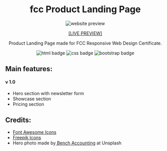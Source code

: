 <h1 align="center">fcc Product Landing Page</h1>

<p align="center">
  <img alt="website preview" src="https://www.site-shot.com/cached_image/OFVbvCGiEeqS-wJCrBEABA">
</p>

<p align="center"><a href="https://codepen.io/merkund/pen/MLBzbd" target="_blank">[LIVE PREVIEW]</a></p>

<p align="center">Product Landing Page made for FCC Responsive Web Design Certificate.</p>

<p align="center">
  <img alt="html badge" src="https://img.shields.io/badge/HTML5-orange?style=flat-square">
  <img alt="css badge" src="https://img.shields.io/badge/CSS3-blue?style=flat-square">
  <img alt="bootstrap badge" src="https://img.shields.io/badge/Bootstrap-563D7C?style=flat-square">
</p>

<h2>Main features:</h2>
<h4>v 1.0</h4>
<ul>
  <li>Hero section with newsletter form</li>
  <li>Showcase section</li>
  <li>Pricing section</li>
</ul>

<h2>Credits:</h2>
<ul>
  <li><a href="https://fontawesome.com/" target="_blank">Font Awesome Icons</a></li>
  <li><a href="https://www.freepik.com/" target="_blank">Freepik Icons</a></li>
  <li>Hero photo made by<a href="https://unsplash.com/photos/nvzvOPQW0gc"> Bench Accounting</a> at Unsplash</li>
</ul>
